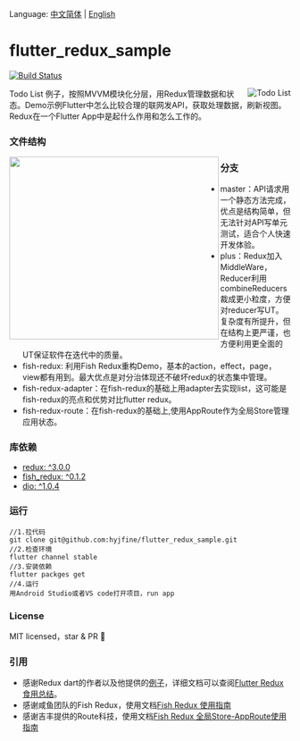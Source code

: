 Language: [中文简体](https://github.com/hyjfine/flutter_redux_sample) | [English](https://github.com/hyjfine/flutter_redux_sample/blob/master/README-EN.md)

# flutter_redux_sample
[![Build Status](https://travis-ci.org/hyjfine/flutter_redux_sample.svg?branch=master)](https://travis-ci.org/hyjfine/flutter_redux_sample)

  <img align="right" src ="https://hyjdoc.oss-cn-beijing.aliyuncs.com/hyj-doc-flutter-demo-run.gif" alt="Todo List">

  Todo List 例子，按照MVVM模块化分层，用Redux管理数据和状态。Demo示例Flutter中怎么比较合理的联网发API，获取处理数据，刷新视图。Redux在一个Flutter App中是起什么作用和怎么工作的。

### 文件结构

  <img align="left" width="375" height="327" src="http://me.wozaihui.com/hyj-doc-flutter-demo-files.jpg">

### 分支

  - master：API请求用一个静态方法完成，优点是结构简单，但无法针对API写单元测试，适合个人快速开发体验。
  - plus：Redux加入MiddleWare，Reducer利用combineReducers裁成更小粒度，方便对reducer写UT。复杂度有所提升，但在结构上更严谨，也方便利用更全面的UT保证软件在迭代中的质量。
  - fish-redux: 利用Fish Redux重构Demo，基本的action，effect，page，view都有用到。最大优点是对分治体现还不破坏redux的状态集中管理。
  - fish-redux-adapter：在fish-redux的基础上用adapter去实现list，这可能是fish-redux的亮点和优势对比flutter redux。
  - fish-redux-route：在fish-redux的基础上,使用AppRoute作为全局Store管理应用状态。

### 库依赖

- [redux: ^3.0.0](https://github.com/brianegan/redux)
- [fish_redux: ^0.1.2](https://github.com/alibaba/fish-redux)
- [dio: ^1.0.4](https://github.com/flutterchina/dio)

### 运行

```
//1.拉代码
git clone git@github.com:hyjfine/flutter_redux_sample.git
//2.检查环境
flutter channel stable
//3.安装依赖
flutter packges get
//4.运行
用Android Studio或者VS code打开项目，run app        
```

### License

  MIT licensed，star & PR 👏

### 引用

- 感谢Redux dart的作者以及他提供的[例子](https://github.com/brianegan/flutter_architecture_samples)，详细文档可以查阅[Flutter Redux 食用总结](https://juejin.im/post/5bf95aaa51882516e1542e31)。
- 感谢咸鱼团队的Fish Redux，使用文档[Fish Redux 使用指南](http://www.heyongjian.com/2019/03/16/2019/Fish%20redux/)
- 感谢吉丰提供的Route科技，使用文档[Fish Redux 全局Store-AppRoute使用指南](https://juejin.im/post/5cab73325188251b1542f974)
